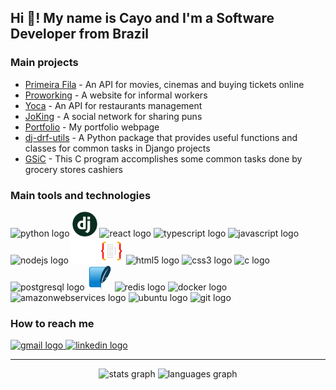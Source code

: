 <h2 align="left">Hi 👋! My name is Cayo and I'm a Software Developer from Brazil</h2>

### Main projects

- <a href="http://primeira-fila.herokuapp.com/docs/" target="_blank">Primeira Fila</a> - An API for movies, cinemas and buying tickets online
- <a href="https://proworking.vercel.app/" target="_blank">Proworking</a> - A website for informal workers
- <a href="https://cayoca.herokuapp.com/api/docs/" target="_blank">Yoca</a> - An API for restaurants management
- <a href="https://jo-king.herokuapp.com/" target="_blank">JoKing</a> - A social network for sharing puns
- <a href="https://portfolio-cayo-rodrigues.vercel.app/" target="_blank">Portfolio</a> - My portfolio webpage
- <a href="https://pypi.org/project/dj-drf-utils/" target="_blank">dj-drf-utils</a> - A Python package that provides useful functions and classes for common tasks in Django projects
- <a href="https://github.com/cayo-rodrigues/gsic" target="_blank">GSiC</a> - This C program accomplishes some common tasks done by grocery stores cashiers

### Main tools and technologies

<div align="left">
  <img src="https://cdn.jsdelivr.net/gh/devicons/devicon/icons/python/python-original.svg" height="40" width="40" alt="python logo" title="Python" />
  <img src="./assets/dj.png" height="40" width="40" alt="django logo" title="Django" />
  <img src="https://cdn.jsdelivr.net/gh/devicons/devicon/icons/react/react-original.svg" height="40" width="40" alt="react logo" title="React" />
  
  <img src="https://cdn.jsdelivr.net/gh/devicons/devicon/icons/typescript/typescript-plain.svg" height="40" width="40" alt="typescript logo" title="Typescript"  />  
  <img src="https://cdn.jsdelivr.net/gh/devicons/devicon/icons/javascript/javascript-plain.svg" height="40" width="40" alt="javascript logo" title="Javascript"  />
  <img src="https://cdn.jsdelivr.net/gh/devicons/devicon/icons/nodejs/nodejs-original.svg" height="40" width="40" alt="nodejs logo" title="Node.js"  />
  
  <img src="./assets/express.svg" height="40" width="40" alt="express logo" title="Express"  />
  <img src="./assets/typeorm.png" height="40" width="40" alt="typeorm logo" title="TypeORM"  />
  <img src="https://cdn.jsdelivr.net/gh/devicons/devicon/icons/html5/html5-original.svg" height="40" width="40" alt="html5 logo" title="HTML"  />
  
  <img src="https://cdn.jsdelivr.net/gh/devicons/devicon/icons/css3/css3-original.svg" height="40" width="40" alt="css3 logo" title="CSS"  />
  <img src="https://cdn.jsdelivr.net/gh/devicons/devicon/icons/c/c-original.svg" height="40" width="40" alt="c logo" title="C"  />
  <img src="https://cdn.jsdelivr.net/gh/devicons/devicon/icons/postgresql/postgresql-original.svg" height="40" width="40" alt="postgresql logo" title="PostgreSQL"  />
  
  <img src="assets/sqlite.png" height="40" width="40" alt="sqlite logo" title="SQLite"  />
  <img src="https://cdn.jsdelivr.net/gh/devicons/devicon/icons/redis/redis-original.svg" height="40" width="40" alt="redis logo" title="Redis"  />
  <img src="https://cdn.jsdelivr.net/gh/devicons/devicon/icons/docker/docker-original.svg" height="40" width="40" alt="docker logo" title="Docker"  />
  
  <img src="https://cdn.jsdelivr.net/gh/devicons/devicon/icons/amazonwebservices/amazonwebservices-original.svg" height="40" width="40" alt="amazonwebservices logo" title="Amazon S3" />
  <img src="https://cdn.jsdelivr.net/gh/devicons/devicon/icons/ubuntu/ubuntu-plain.svg" height="40" width="40" alt="ubuntu logo" title="Ubuntu"  />
  <img src="https://cdn.jsdelivr.net/gh/devicons/devicon/icons/git/git-original.svg" height="40" width="40" alt="git logo" title="Git"  />

</div>

### How to reach me

<div align="left" style="margin-top: 12px" >
  <a href="mailto:cayo.rodrigues1914@gmail.com" target="_blank">
    <img src="https://img.shields.io/static/v1?message=Gmail&logo=gmail&label=&color=D14836&logoColor=white&labelColor=&style=for-the-badge" height="35" alt="gmail logo"  />
  </a>
  <a href="https://www.linkedin.com/in/cayo-rodrigues/" target="_blank">
    <img src="https://img.shields.io/static/v1?message=LinkedIn&logo=linkedin&label=&color=0077B5&logoColor=white&labelColor=&style=for-the-badge" height="35" alt="linkedin logo"  />
  </a>
</div>

---

<div align="center">
  <img src="https://github-readme-stats.vercel.app/api?username=cayo-rodrigues&show_icons=true&theme=radical&include_all_commits=true&count_private=true" alt="stats graph" height="175"  />
  <img src="https://github-readme-stats.vercel.app/api/top-langs?locale=en&theme=radical&username=cayo-rodrigues&layout=compact&langs_count=6" alt="languages graph" height="175" />
</div>
